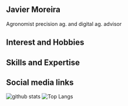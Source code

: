 ## Javier Moreira
Agronomist precision ag. and digital ag. advisor


## Interest and Hobbies

## Skills and Expertise

## Social media links


<!--
**jimoreira/jimoreira** is a ✨ _special_ ✨ repository because its `README.md` (this file) appears on your GitHub profile.

Here are some ideas to get you started:

- 🔭 I’m currently working on ...
- 🌱 I’m currently learning ...
- 👯 I’m looking to collaborate on ...
- 🤔 I’m looking for help with ...
- 💬 Ask me about ...
- 📫 How to reach me: ...
- 😄 Pronouns: ...
- ⚡ Fun fact: ...
-->
![github stats](https://github-readme-stats-sigma-five.vercel.app/api?username=jimoreira&show_icons=true)
![Top Langs](https://github-readme-stats-sigma-five.vercel.app/api/top-langs/?username=jimoreira&langs_count=3&hide=javascript,go,html,css,tex)
